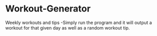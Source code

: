 # Workout-Generator
 Weekly workouts and tips
 -Simply run the program and it will output a workout for that given day
 as well as a random workout tip.
